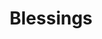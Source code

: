 ---
draft: false
slug: blessings-6a809315
title: Blessings
type: books
params:
  authors:
  - Chukwuebuka Ibeh
  bookTitle: Blessings
  book_description: Moonlight meets Purple Hibiscus in this gay coming-of-age novel
    from an astonishing young talent, set in post-military Nigeria and culminating
    in the Same-Sex Marriage Prohibition Act of 2014.Obiefuna has always been the
    black sheep of his family—sensitive where his father, Anozie, is pragmatic, a
    dancer where his brother, Ekene, is a natural athlete. But when an intimate connection
    blossoms between Obiefuna and a boy from a nearby village, happiness is fleeting
    once his father catches them together and banishes him to boarding school.Obiefuna
    finds and hides who he truly is as he navigates his new school’s strict hierarchy
    and unpredictable violence. Back home, his mother Uzoamaka must contend with the
    absence of her beloved son, her husband’s cryptic reasons for sending him away,
    and the hard truths that they’ve all been hiding from. As Nigeria teeters on the
    brink of criminalizing same-sex relationships, Obiefuna’s life, or the life he
    wants to live, becomes even further out of a reach and more dangerous than ever
    before.Told from the alternating perspectives of Obiefuna and Uzoamaka, Blessings
    is an elegant and exquisitely moving story that asks how to live freely in a country
    that forbids one’s truest self, and the love that can flourish in spite of it
    all.
  cover: https://images-na.ssl-images-amazon.com/images/S/compressed.photo.goodreads.com/books/1696973052i/198563681.jpg
  isbn: 0385550642
  languages:
  - Английский
  goodreads_link: https://www.goodreads.com/book/show/198563681-blessings
  page_count: '288'
  publication_year: '2024'
  russian_audioversion: 'no'
  russian_translation_status: unknown
  short_book_description: Moonlight meets Purple Hibiscus in this gay coming-of-age
    novel from an astonishing young talent, set in post-military Nigeria and culminating
    in the Same-Sex Marriage Prohibition Act of...
  tags:
  - Africa
  - English literature
  - LGBTQ+
  - adult fiction
  - contemporary
  - fiction
  - literary fiction
  - queer
---